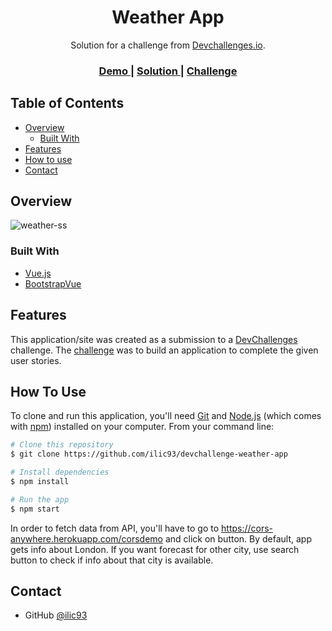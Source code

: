 <!-- Please update value in the {}  -->

<h1 align="center">Weather App</h1>

<div align="center">
   Solution for a challenge from  <a href="http://devchallenges.io" target="_blank">Devchallenges.io</a>.
</div>

<div align="center">
  <h3>
    <a href="https://ilic93-weather-app.netlify.app/">
      Demo
    </a>
    <span> | </span>
    <a href="https://github.com/ilic93/devchallenge-weather-app">
      Solution
    </a>
    <span> | </span>
    <a href="https://devchallenges.io/challenges/mM1UIenRhK808W8qmLWv">
      Challenge
    </a>
  </h3>
</div>

<!-- TABLE OF CONTENTS -->

## Table of Contents

- [Overview](#overview)
  - [Built With](#built-with)
- [Features](#features)
- [How to use](#how-to-use)
- [Contact](#contact)

<!-- OVERVIEW -->

## Overview

![weather-ss](https://user-images.githubusercontent.com/62808969/126067221-c1789c8b-4de7-45ba-99e4-efd5c81cb5ba.png)

### Built With

<!-- This section should list any major frameworks that you built your project using. Here are a few examples.-->

- [Vue.js](https://vuejs.org/)
- [BootstrapVue](https://bootstrap-vue.org/)

## Features

<!-- List the features of your application or follow the template. Don't share the figma file here :) -->

This application/site was created as a submission to a [DevChallenges](https://devchallenges.io/challenges) challenge. The [challenge](https://devchallenges.io/challenges/mM1UIenRhK808W8qmLWv) was to build an application to complete the given user stories.

## How To Use

<!-- Example: -->

To clone and run this application, you'll need [Git](https://git-scm.com) and [Node.js](https://nodejs.org/en/download/) (which comes with [npm](http://npmjs.com)) installed on your computer. From your command line:

```bash
# Clone this repository
$ git clone https://github.com/ilic93/devchallenge-weather-app

# Install dependencies
$ npm install

# Run the app
$ npm start
```

In order to fetch data from API, you'll have to go to https://cors-anywhere.herokuapp.com/corsdemo and click on button. By default, app gets info about London.
If you want forecast for other city, use search button to check if info about that city is available. 

## Contact

- GitHub [@ilic93](https://github.com/ilic93)
